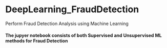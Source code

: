 # DeepLearning_FraudDetection
Perform Fraud Detection Analysis using Machine Learning
#### The jupyer notebook consists of both Supervised and Unsupervised ML methods for Fraud Detection
